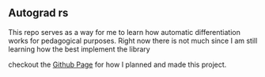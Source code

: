 ## Autograd rs

This repo serves as a way for me to learn how automatic differentiation works for pedagogical purposes. Right now there is not much since I am still learning how the best implement the library 

checkout the [Github Page](https://dmarcano.github.io/autograd_rs/) for how I planned and made this project.